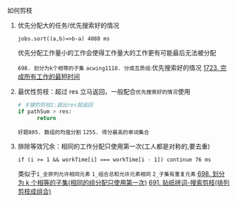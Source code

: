 如何剪枝

1. 优先分配大的任务/优先搜索好的情况

   ```JS
   jobs.sort((a,b)=>b-a) 4088 ms
   ```

   优先分配工作量小的工作会使得工作量大的工作更有可能最后无法被分配

   `698. 划分为k个相等的子集`
   `acwing1118. 分成互质组`:优先搜索好的情况
   [1723. 完成所有工作的最短时间](%E5%A5%BD%E9%A2%981723.%20%E5%AE%8C%E6%88%90%E6%89%80%E6%9C%89%E5%B7%A5%E4%BD%9C%E7%9A%84%E6%9C%80%E7%9F%AD%E6%97%B6%E9%97%B4.ts)

2. 最优性剪枝：超过 res 立马返回，一般配合`优先搜索好的情况`使用
   ```Python
   # 关键的剪枝1:超出res就返回
   if pathSum > res:
         return
   ```
   `好题805. 数组的均值分割`
   `1255. 得分最高的单词集合`
3. 排除等效冗余：相同的工作分配只使用第一次(工人都是对称的,要去重)
   ```JS
   if (i >= 1 && workTime[i] === workTime[i - 1]) continue 76 ms
   ```
   类似于`1_全排列允许相同元素` `1_组合总和允许元素相同` `2_子集有重复元素`
   [698. 划分为 k 个相等的子集(相同的组分配只使用第一次)](698.%20%E5%88%92%E5%88%86%E4%B8%BAk%E4%B8%AA%E7%9B%B8%E7%AD%89%E7%9A%84%E5%AD%90%E9%9B%86-dfs.py)
   [691. 贴纸拼词-搜索剪枝(排列剪枝成组合)](691.%20%E8%B4%B4%E7%BA%B8%E6%8B%BC%E8%AF%8D-%E6%90%9C%E7%B4%A2%E5%89%AA%E6%9E%9D.py)
